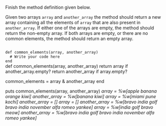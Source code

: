 Finish the method definition given below.

Given two arrays `array` and `another_array` the method should return a new array containing all the elements of `array` that are also present in `another_array`. If either one of the arrays are empty, the method should return the non-empty array. If both arrays are empty, or there are no common elements, the method should return an empty array.

<Editor lang="ruby" type="exercise" testMode="multipleInput">
<code>
def common_elements(array, another_array)
  # Write your code here
end
</code>

<solution>
def common_elements(array, another_array)
  return array if another_array.empty?
  return another_array if array.empty?

  common_elements = array & another_array
end
</solution>

<testcases>
<caller>
puts common_elements(array, another_array)
</caller>
<testcase>
<i>
array = %w[apple banana orange kiwi]
another_array = %w[banana kiwi]
</i>
</testcase>
<testcase>
<i>
array = %w[miami pune kochi]
another_array = []
</i>
</testcase>
<testcase>
<i>
array = []
another_array = %w[bravo india golf bravo india november alfa romeo yankee]
</i>
</testcase>
<testcase>
<i>
array = %w[india golf bravo meow]
another_array = %w[bravo india golf bravo india november alfa romeo yankee]
</i>
</testcase>
</testcases>
</Editor>